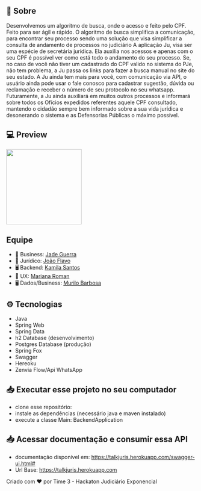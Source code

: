 

## 🔖 Sobre

Desenvolvemos um algoritmo de busca, onde o acesso e feito pelo CPF. Feito para ser ágil e rápido. O algoritmo de busca simplifica a comunicação, para encontrar seu processo sendo uma solução que visa simplificar a consulta de andamento de processos no judiciário A aplicação Ju, visa ser uma espécie de secretária jurídica. Ela auxilia nos acessos e apenas com o seu CPF é possível ver como está todo o andamento do seu processo. Se, no caso de você não tiver um cadastrado do CPF valido no sistema do PJe, não tem problema, a Ju passa os links para fazer a busca manual no site do seu estado. A Ju ainda tem mais para você, com comunicação via API, o usuário ainda pode usar o fale conosco para cadastrar sugestão, dúvida ou reclamação e receber o número de seu protocolo no seu whatsapp. Futuramente, a Ju ainda auxiliará em muitos outros processos e informará sobre todos os Ofícios expedidos referentes aquele CPF consultado, mantendo o cidadão sempre bem informado sobre a sua vida jurídica e desonerando o sistema e as Defensorias Públicas o máximo possível.


## 💻 Preview
 <p> <img src="https://github.com/Kamilahsantos/TalkJuris-Backend/blob/master/src/main/resources/static/talkjurisbot.gif" width=200>

 

## Equipe

- 📢 Business: [Jade Guerra](https://www.linkedin.com/in/jadeguerra/)
- 💼 Jurídico: [João Flavo](https://www.linkedin.com/in/joaoflavo/)
- 🖥 Backend: [Kamila Santos](https://www.linkedin.com/in/kamila-santos-oliveira/)
- 🎨 UX: [Mariana Roman](https://www.linkedin.com/in/mariana-roman-a2612864?originalSubdomain=br)
- 🖥 Dados/Business: [Murilo Barbosa](https://www.linkedin.com/in/murilo-barbosa-soares-4006b0141/)

## ⚙ Tecnologias

- Java
- Spring Web
- Spring Data
- h2 Database (desenvolvimento)
- Postgres Database (produção)
- Spring Fox
- Swagger 
- Hereoku
- Zenvia Flow/Api WhatsApp

## 📥 Executar esse projeto no seu computador

- clone esse repositório: 
- instale as dependências (necessário java e maven instalado)
- execute a classe Main: BackendApplication

## 📥 Acessar documentação e consumir essa API

 - documentação disponível em: https://talkjuris.herokuapp.com/swagger-ui.html#
 - Url Base: https://talkjuris.herokuapp.com


Criado com ❤ por Time 3 - Hackaton Judiciário Exponencial
